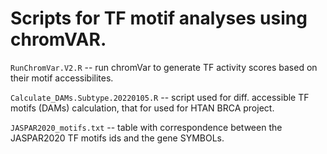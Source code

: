 # Scripts for TF motif analyses using chromVAR.


```RunChromVar.V2.R``` -- run chromVar to generate TF activity scores based on their motif accessibilites.

```Calculate_DAMs.Subtype.20220105.R``` -- script used for diff. accessible TF motifs (DAMs) calculation, that for used for HTAN BRCA project.

```JASPAR2020_motifs.txt``` -- table with correspondence between the JASPAR2020 TF motifs ids and the gene SYMBOLs.